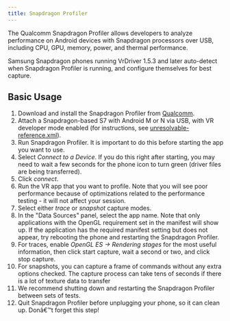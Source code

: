 ```yaml
---
title: Snapdragon Profiler
---
```


The Qualcomm Snapdragon Profiler allows developers to analyze performance on Android devices with Snapdragon processors over USB, including CPU, GPU, memory, power, and thermal performance. 

Samsung Snapdragon phones running VrDriver 1.5.3 and later auto-detect when Snapdragon Profiler is running, and configure themselves for best capture.

## Basic Usage

1. Download and install the Snapdragon Profiler from [Qualcomm](https://developer.qualcomm.com/software/snapdragon-profiler).
2. Attach a Snapdragon-based S7 with Android M or N via USB, with VR developer mode enabled (for instructions, see [unresolvable-reference.xml](unresolvable-reference)).
3. Run Snapdragon Profiler. It is important to do this before starting the app you want to use.
4. Select *Connect to a Device*. If you do this right after starting, you may need to wait a few seconds for the phone icon to turn green (driver files are being transferred).
5. Click *connect*.
6. Run the VR app that you want to profile. Note that you will see poor performance because of optimizations related to the performance testing - it will not affect your session.
7. Select either *trace* or *snapshot* capture modes.
8. In the "Data Sources" panel, select the app name. Note that only applications with the OpenGL requirement set in the manifest will show up. If the application has the required manifest setting but does not appear, try rebooting the phone and restarting the Snapdragon Profiler.
9. For traces, enable *OpenGL ES -&gt; Rendering stages* for the most useful information, then click start capture, wait a second or two, and click stop capture.
10. For snapshots, you can capture a frame of commands without any extra options checked. The capture process can take tens of seconds if there is a lot of texture data to transfer
11. We recommend shutting down and restarting the Snapdragon Profiler between sets of tests.
12. Quit Snapdragon Profiler before unplugging your phone, so it can clean up. Donâ€™t forget this step!

